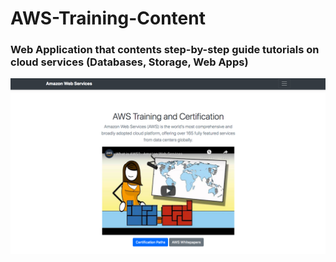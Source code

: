 # AWS-Training-Content
### Web Application that contents step-by-step guide tutorials on cloud services (Databases, Storage, Web Apps)

![aws training content](https://github.com/lethompson/AWS-Training-Content/blob/master/awstrain.png)
